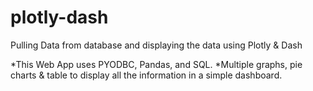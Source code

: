 # plotly-dash
Pulling Data from database and displaying the data using Plotly &amp; Dash

*This Web App uses PYODBC, Pandas, and SQL.
*Multiple graphs, pie charts & table to display all the information in a simple dashboard.
